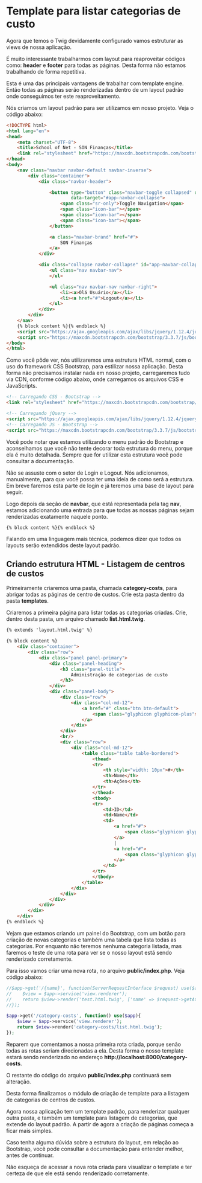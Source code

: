 # Template para listar categorias de custo

Agora que temos o Twig devidamente configurado vamos estruturar as views de nossa aplicação.

É muito interessante trabalharmos com layout para reaproveitar códigos como: **header** e **footer** para todas as páginas. Desta forma não estamos trabalhando de forma repetitiva.

Esta é uma das principais vantagens de trabalhar com template engine. Então todas as páginas serão renderizadas dentro de um layout padrão onde conseguimos ter este reaproveitamento.

Nós criamos um layout padrão para ser utilizamos em nosso projeto. Veja o código abaixo:

```html
<!DOCTYPE html>
<html lang="en">
<head>
    <meta charset="UTF-8">
    <title>School of Net - SON Finanças</title>
    <link rel="stylesheet" href="https://maxcdn.bootstrapcdn.com/bootstrap/3.3.7/css/bootstrap.min.css">
</head>
<body>
    <nav class="navbar navbar-default navbar-inverse">
        <div class="container">
            <div class="navbar-header">

                <button type="button" class="navbar-toggle collapsed" data-toggle="collapse"
                        data-target="#app-navbar-collapse">
                    <span class="sr-only">Toggle Navigation</span>
                    <span class="icon-bar"></span>
                    <span class="icon-bar"></span>
                    <span class="icon-bar"></span>
                </button>

                <a class="navbar-brand" href="#">
                    SON Finanças
                </a>
            </div>

            <div class="collapse navbar-collapse" id="app-navbar-collapse">
                <ul class="nav navbar-nav">
                </ul>

                <ul class="nav navbar-nav navbar-right">
                    <li><a>Olá Usuário</a></li>
                    <li><a href="#">Logout</a></li>
                </ul>
            </div>
        </div>
    </nav>
	{% block content %}{% endblock %}
	<script src="https://ajax.googleapis.com/ajax/libs/jquery/1.12.4/jquery.min.js"></script>
	<script src="https://maxcdn.bootstrapcdn.com/bootstrap/3.3.7/js/bootstrap.min.js"></script>
</body>
</html>
```

Como você pôde ver, nós utilizaremos uma estrutura HTML normal, com o uso do framework CSS Bootstrap, para estilizar nossa aplicação. Desta forma não precisamos instalar nada em nosso projeto, carregaremos tudo via CDN, conforme código abaixo, onde carregamos os arquivos CSS e JavaScripts.

```html
<!-- Carregando CSS - Bootstrap -->
<link rel="stylesheet" href="https://maxcdn.bootstrapcdn.com/bootstrap/3.3.7/css/bootstrap.min.css">

<!-- Carregando jQuery -->
<script src="https://ajax.googleapis.com/ajax/libs/jquery/1.12.4/jquery.min.js"></script>
<!-- Carregando JS - Bootstrap -->
<script src="https://maxcdn.bootstrapcdn.com/bootstrap/3.3.7/js/bootstrap.min.js"></script>
```

Você pode notar que estamos utilizando o menu padrão do Bootstrap e aconselhamos que você não tente decorar toda estrutura do menu, porque ela é muito detalhada. Sempre que for utilizar esta estrutura você pode consultar a documentação.

Não se assuste com o setor de Login e Logout. Nós adicionamos, manualmente, para que você possa ter uma ideia de como será a estrutura. Em breve faremos esta parte de login e já teremos uma base de layout para seguir.

Logo depois da seção de **navbar**, que está representada pela tag **nav**, estamos adicionando uma entrada para que todas as nossas páginas sejam renderizadas exatamente naquele ponto.

`{% block content %}{% endblock %}`

Falando em uma linguagem mais técnica, podemos dizer que todos os layouts serão extendidos deste layout padrão.

## Criando estrutura HTML - Listagem de centros de custos

Primeiramente criaremos uma pasta, chamada **category-costs**, para abrigar todas as páginas de centro de custos. Crie esta pasta dentro da pasta **templates**.

Criaremos a primeira página para listar todas as categorias criadas. Crie, dentro desta pasta, um arquivo chamado **list.html.twig**.

```html
{% extends 'layout.html.twig' %}

{% block content %}
    <div class="container">
        <div class="row">
            <div class="panel panel-primary">
                <div class="panel-heading">
                    <h3 class="panel-title">
                        Administração de categorias de custo
                    </h3>
                </div>
                <div class="panel-body">
                    <div class="row">
                        <div class="col-md-12">
                            <a href="#" class="btn btn-default">
                                <span class="glyphicon glyphicon-plus"></span>
                            </a>
                        </div>
                    </div>
                    <br/>
                    <div class="row">
                        <div class="col-md-12">
                            <table class="table table-bordered">
                                <thead>
                                <tr>
                                    <th style="width: 10px">#</th>
                                    <th>Nome</th>
                                    <th>Ações</th>
                                </tr>
                                </thead>
                                <tbody>
                                <tr>
                                    <td>ID</td>
                                    <td>Name</td>
                                    <td>
                                        <a href="#">
                                            <span class="glyphicon glyphicon-pencil"></span>
                                        </a>
                                        |
                                        <a href="#">
                                            <span class="glyphicon glyphicon-remove"></span>
                                        </a>
                                    </td>
                                </tr>
                                </tbody>
                            </table>
                        </div>
                    </div>
                </div>
            </div>
        </div>
    </div>
{% endblock %}
```

Vejam que estamos criando um painel do Bootstrap, com um botão para criação de novas categorias e também uma tabela que lista todas as categorias. Por enquanto não teremos nenhuma categoria listada, mas faremos o teste de uma rota para ver se o nosso layout está sendo renderizado corretamente.

Para isso vamos criar uma nova rota, no arquivo **public/index.php**. Veja código abaixo:

```php
//$app->get('/{name}', function(ServerRequestInterface $request) use($app){
//    $view = $app->service('view.renderer');
//    return $view->render('test.html.twig', ['name' => $request->getAttribute('name')]);
//});

$app->get('/category-costs', function() use($app){
    $view = $app->service('view.renderer');
    return $view->render('category-costs/list.html.twig');
});
```

Reparem que comentamos a nossa primeira rota criada, porque senão todas as rotas seriam direcionadas a ela. Desta forma o nosso template estará sendo renderizado no endereço **http://localhost:8000/category-costs**.

O restante do código do arquivo **public/index.php** continuará sem alteração.

Desta forma finalizamos o módulo de criação de template para a listagem de categorias de centros de custos. 

Agora nossa aplicação tem um template padrão, para renderizar qualquer outra pasta, e também um template para listagem de categorias, que extende do layout padrão. A partir de agora a criação de páginas começa a ficar mais simples.

Caso tenha alguma dúvida sobre a estrutura do layout, em relação ao Bootstrap, você pode consultar a documentação para entender melhor, antes de continuar.

Não esqueça de acessar a nova rota criada para visualizar o template e ter certeza de que ele está sendo renderizado corretamente.